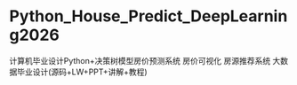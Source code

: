 # Python_House_Predict_DeepLearning2026
计算机毕业设计Python+决策树模型房价预测系统 房价可视化 房源推荐系统 大数据毕业设计(源码+LW+PPT+讲解+教程)
